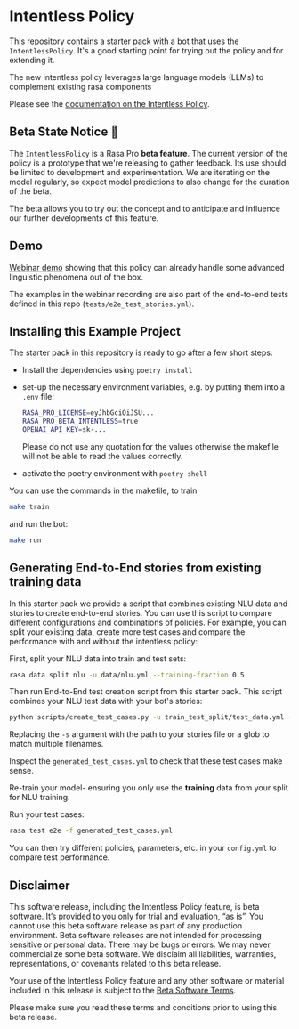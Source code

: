 # Intentless Policy

This repository contains a starter pack with a bot that uses the
`IntentlessPolicy`. It's a good starting point for trying out
the policy and for extending it.

The new intentless policy leverages large language models (LLMs) to
complement existing rasa components

Please see the [documentation on the Intentless Policy](https://rasa.com/docs/rasa/next/llms/llm-intentless/).

## Beta State Notice 🚨

The `IntentlessPolicy` is a Rasa Pro **beta feature**. The current version of
the policy is a prototype that we're releasing to gather feedback. Its use
should be limited to development and experimentation. We are iterating on the
model regularly, so expect model predictions to also change for the duration of the beta.

The beta allows you to try out the concept and to anticipate and influence
our further developments of this feature.

## Demo

[Webinar demo](https://hubs.ly/Q01CLhyG0) showing that this policy can already handle
some advanced linguistic phenomena out of the box.

The examples in the webinar recording are also part of the end-to-end
tests defined in this repo (`tests/e2e_test_stories.yml`).

## Installing this Example Project

The starter pack in this repository is ready to go after a few short steps:

- Install the dependencies using `poetry install`
- set-up the necessary environment variables, e.g. by putting them into a `.env` file:

  ```bash
  RASA_PRO_LICENSE=eyJhbGciOiJSU...
  RASA_PRO_BETA_INTENTLESS=true
  OPENAI_API_KEY=sk-...
  ```

  Please do not use any quotation for the values otherwise the makefile will
  not be able to read the values correctly.

- activate the poetry environment with `poetry shell`

You can use the commands in the makefile, to train

```bash
make train
```

and run the bot:

```bash
make run
```

## Generating End-to-End stories from existing training data

In this starter pack we provide a script that combines existing NLU data and stories
to create end-to-end stories. You can use this script to compare different
configurations and combinations of policies. For example, you can split your
existing data, create more test cases and compare the performance with and without the
intentless policy:

First, split your NLU data into train and test sets:

```bash
rasa data split nlu -u data/nlu.yml --training-fraction 0.5
```

Then run End-to-End test creation script from this starter pack. This script combines
your NLU test data with your bot's stories:

```bash
python scripts/create_test_cases.py -u train_test_split/test_data.yml -s 'data/core/*yml'
```

Replacing the `-s` argument with the path to your stories file or a glob to match multiple filenames.

Inspect the `generated_test_cases.yml` to check that these test cases make sense.

Re-train your model- ensuring you only use the **training** data from your split for NLU training.

Run your test cases:

```bash
rasa test e2e -f generated_test_cases.yml
```

You can then try different policies, parameters, etc. in your `config.yml` to compare test performance.

## Disclaimer

This software release, including the Intentless Policy feature, is beta software.
It’s provided to you only for trial and evaluation, “as is”. You cannot use this beta software release
as part of any production environment. Beta software releases are not intended for processing sensitive
or personal data. There may be bugs or errors. We may never commercialize some beta software.
We disclaim all liabilities, warranties, representations, or covenants related to this beta release.

Your use of the Intentless Policy feature and any other software or material included in this release
is subject to the [Beta Software Terms](https://rasa.com/beta-terms/).

Please make sure you read these terms and conditions prior to using this beta release.
